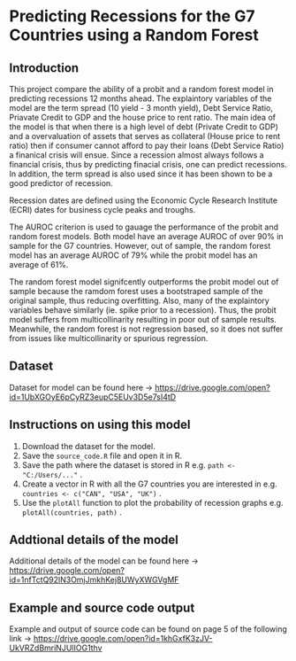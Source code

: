 # Predicting Recessions for the G7 Countries using a Random Forest #

## Introduction ##

This project compare the ability of a probit and a random forest model in predicting recessions 12 months ahead. The explaintory variables of the model are the term spread (10 yield - 3 month yield), Debt Service Ratio, Priavate Credit to GDP and the house price to rent ratio. The main idea of the model is that when there is a high level of debt (Private Credit to GDP) and a overvaluation of assets that serves as collateral (House price to rent ratio) then if consumer cannot afford to pay their loans (Debt Service Ratio) a finanical crisis will ensue. Since a recession almost always follows a financial crisis, thus by predicting finacial crisis, one can predict recessions. In addition, the term spread is also used since it has been shown to be a good predictor of recession.

Recession dates are defined using the Economic Cycle Research Institute (ECRI) dates for business cycle peaks and troughs.

The AUROC criterion is used to gauage the performance of the probit and random forest models. Both model have an average AUROC of over 90% in sample for the G7 countries. However, out of sample, the random forest model has an average AUROC of 79% while the probit model has an average of 61%.

The random forest model signifcently outperforms the probit model out of sample because the ramdom forest uses a bootstraped sample of the original sample, thus reducing overfitting. Also, many of the explaintory variables behave similarly (ie. spike prior to a recession). Thus, the probit model suffers from multicollinarity resulting in poor out of sample results. Meanwhile, the random forest is not regression based, so it does not suffer from issues like multicollinarity or spurious regression.  

## Dataset ##
Dataset for model can be found here -> https://drive.google.com/open?id=1UbXGOyE6pCyRZ3eupC5EUv3D5e7sI4tD

## Instructions on using this model ##

1. Download the dataset for the model.
2. Save the `source_code.R` file and open it in R.
3. Save the path where the dataset is stored in R e.g. `path <- "C:/Users/..."` .
4. Create a vector in R with all the G7 countries you are interested in e.g. `countries <- c("CAN", "USA", "UK")` .
5. Use the `plotAll` function to plot the probability of recession graphs e.g. `plotAll(countries, path)` .

## Addtional details of the model ##
Additional details of the model can be found here -> https://drive.google.com/open?id=1nfTctQ92lN3OmjJmkhKej8UWyXWGVgMF

## Example and source code output ##

Example and output of source code can be found on page 5 of the following link -> https://drive.google.com/open?id=1khGxfK3zJV-UkVRZdBmriNJUlIOG1thv

